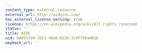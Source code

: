```yaml
---
content_type: external-resource
external_url: http://aidginc.com/
has_external_license_warning: true
license: https://en.wikipedia.org/wiki/All_rights_reserved
status: ''
title: AIDG
uid: 0d855339-3d21-48a6-b229-3c9ff56ad01b
wayback_url: ''
---
```

